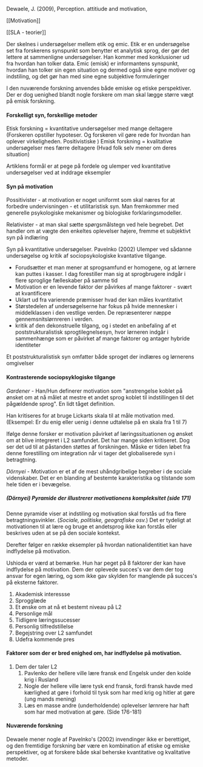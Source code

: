 Dewaele, J. (2009), Perception. attitiude and motivation, 

[[Motivation]]

[[SLA - teorier]]


Der skelnes i undersøgelser mellem etik og emic. Etik er en undersøgelse set fra forskerens synspunkt som benytter et analytisk sprog, der gør det lettere at sammenligne undersøgelser. Han kommer med konklusioner ud fra hvordan han tolker data. Emic (emisk) er informantens synspunkt, hvordan han tolker sin egen situation og dermed også sine egne motiver og indstiling, og det gør han med sine egne subjektive formuleringer

I den nuværende forskning anvendes både emiske og etiske perspektiver. Der er dog uenighed blandt nogle forskere om man skal lægge større vægt på emisk forskning.

#### Forskelligt syn, forskellige metoder
Etisk forskning = kvantitative undersøgelser med mange deltagere (Forskeren opstiller hypoteser. Og forskeren vil gøre rede for hvordan han oplever virkeligheden. Positivistiske 
)
Emisk forskning = kvalitative undersøgelser mes færre deltagere (Hvad folk selv mener om deres situation)

Artiklens formål er at pege på fordele og ulemper ved kvantitative undersøgelser ved at inddrage eksempler 

#### Syn på motivation 

Possitivister - at motivation er noget uniformt som skal næres for at forbedre undervisningen  - et utilitaristisk syn. Man fremkommer med generelle psykologiske mekanismer og biologiske forklaringsmodeller.

Relativister - at man skal sætte spørgsmålstegn ved hele begrebet. Det handler om at vægte den enkeltes oplevelser højere, fremme et subjektivt syn på indlæring 

Syn på kvantitative undersøgelser.
Pavelnko (2002) Ulemper ved sådanne undersøgelse og kritik af sociopsykologiske kvantative tilgange.
- Forudsætter et man mener at sprogsamfund er homogene, og at lørnere kan puttes i kasser. I dag forestiller man sig at sprogbrugere indgår i flere sproglige fælleskaber på samme tid
- Motivation er en levende faktor der påvirkes af mange faktorer - svært at kvantificere 
- Uklart ud fra varierende præmisser hvad der kan måles kvantitativt
- Størstedelen af undersøgelserne har fokus på hvide mennesker i middelklassen i den vestlige verden. De repræsenterer næppe gennemsnitslørnreren i verden.
- kritik af den dekonstruelle tilgang, og i stedet en anbefaling af et poststrukturalistisk sprogtilegnelsesyn, hvor lørneren indgår i sammenhænge som er påvirket af mange faktorer og antager hybride identiteter

Et poststrukturalistisk syn omfatter både sproget der indlæres og lørnerens omgivelser 

#### Kontrasterende sociopsyklogiske tilgange 

*Gardener* - Han/Hun definerer motivation som "anstrengelse koblet på ønsket om at nå målet at mestre et andet sprog koblet til indstillingen til det pågældende sprog". En lidt tåget definition. 

Han kritiseres for at bruge Lickarts skala til at måle motivation med. (Eksempel: Er du enig eller uenig i denne udtalelse på en skala fra 1 til 7)

Ifølge denne forsker er motivation påvirket af læringssituationen og ønsket om at blive integreret i L2 samfundet. Det har mange siden kritiseret. Dog ser det ud til at påstanden støttes af forskningen. Måske er tiden løbet fra denne forestilling om integration når vi tager det globaliserede syn i betragtning. 

*Dörnyei* - Motivation er et af de mest uhåndgribelige begreber i de sociale videnskaber. Det er en blanding af bestemte karakteristika og tilstande som hele tiden er i bevægelse.

##### (Dörnyei) Pyramide der illustrerer motivationens kompleksitet (side 171)
Denne pyramide viser at indstiling og motivation skal forstås ud fra flere betragtningsvinkler. (*Sociale, politiske, geografiske osv.*) Det er tydeligt at motivationen til at lære og bruge et andetsprog ikke kan forstås eller beskrives uden at se på den sociale kontekst. 

Derefter følger en række eksempler på hvordan nationalidentitiet kan have indflydelse på motivation. 

Ushioda er værd at bemærke. Hun har peget på 8 faktorer der kan have indflydelse på motivation. Dem der oplevede succes's var dem der tog ansvar for egen læring, og som ikke gav skylden for manglende på succes's på eksterne faktorer.
1. Akademisk interessse
2. Sprogglæde
3. Et ønske om at nå et bestemt niveau på L2
4. Personlige mål
5. Tidligere læringssucesser
6. Personlig tilfredstillelse 
7. Begejstring over L2 samfundet 
8. Udefra kommende pres

#### Faktorer som der er bred enighed om, har indflydelse på motivation. 

1. Dem der taler L2
	1. Pavlenko der hellere ville lære fransk end Engelsk under den kolde krig i Rusland 
	2. Nogle der hellere ville lære tysk end fransk, fordi fransk havde med kærlighed at gøre i forhold til tysk som har med krig og hitler at gøre (ung mands mening)
	3. Læs en masse andre (underholdende) oplevelser lørnrere har haft som har med motivation at gøre. (Side 176-181)

#### Nuværende forskning 
Dewaele mener nogle af Pavelnko's (2002) invendinger ikke er berettiget, og den fremtidige forskning bør være en kombination af etiske og emiske perspektiver, og at forskere både skal beherske kvantitative og kvalitative metoder. 





